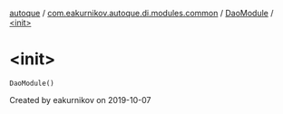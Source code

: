 [autoque](../../index.md) / [com.eakurnikov.autoque.di.modules.common](../index.md) / [DaoModule](index.md) / [&lt;init&gt;](./-init-.md)

# &lt;init&gt;

`DaoModule()`

Created by eakurnikov on 2019-10-07


